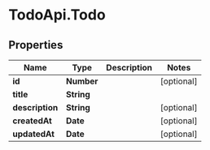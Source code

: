 # TodoApi.Todo

## Properties
Name | Type | Description | Notes
------------ | ------------- | ------------- | -------------
**id** | **Number** |  | [optional] 
**title** | **String** |  | 
**description** | **String** |  | [optional] 
**createdAt** | **Date** |  | [optional] 
**updatedAt** | **Date** |  | [optional] 
